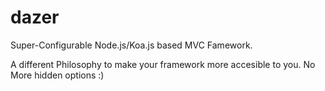 dazer
=====

Super-Configurable Node.js/Koa.js based MVC Famework.

A different Philosophy to make your framework more accesible to you. No More hidden options :)